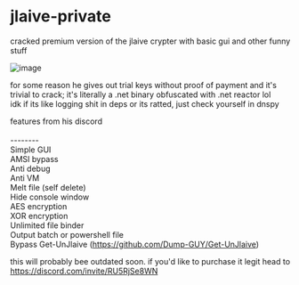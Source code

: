 # jlaive-private
cracked premium version of the jlaive crypter with basic gui and other funny stuff

![image](https://user-images.githubusercontent.com/87503920/169633416-83c052de-8a21-4e43-9c24-9ee06ffef2b2.png)

for some reason he gives out trial keys without proof of payment and it's trivial to crack; it's literally a .net binary obfuscated with .net reactor lol</br>
idk if its like logging shit in deps or its ratted, just check yourself in dnspy</br>

features from his discord</br></br>
--------</br>
Simple GUI</br>
AMSI bypass</br>
Anti debug</br>
Anti VM</br>
Melt file (self delete)</br>
Hide console window</br>
AES encryption</br>
XOR encryption</br>
Unlimited file binder</br>
Output batch or powershell file</br>
Bypass Get-UnJlaive (https://github.com/Dump-GUY/Get-UnJlaive)</br>

this will probably bee outdated soon. if you'd like to purchase it legit head to https://discord.com/invite/RU5RjSe8WN</br>
